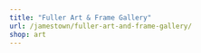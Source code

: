 ```yaml
---
title: "Fuller Art & Frame Gallery"
url: /jamestown/fuller-art-and-frame-gallery/
shop: art
---
```

